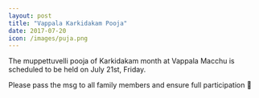 ```yaml
---
layout: post
title: "Vappala Karkidakam Pooja"
date: 2017-07-20
icon: /images/puja.png
---
```

The muppettuvelli pooja of Karkidakam month at Vappala Macchu is scheduled to be held on July 21st, Friday. 

Please pass the msg to all family members and ensure full participation 🙂
